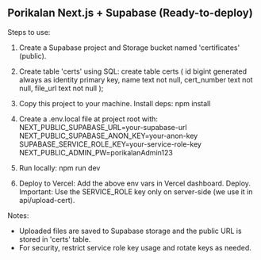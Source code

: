 
Porikalan Next.js + Supabase (Ready-to-deploy)
---------------------------------------------
Steps to use:
1. Create a Supabase project and Storage bucket named 'certificates' (public).
2. Create table 'certs' using SQL:
   create table certs (
     id bigint generated always as identity primary key,
     name text not null,
     cert_number text not null,
     file_url text not null
   );

3. Copy this project to your machine. Install deps: npm install
4. Create a .env.local file at project root with:
   NEXT_PUBLIC_SUPABASE_URL=your-supabase-url
   NEXT_PUBLIC_SUPABASE_ANON_KEY=your-anon-key
   SUPABASE_SERVICE_ROLE_KEY=your-service-role-key
   NEXT_PUBLIC_ADMIN_PW=porikalanAdmin123

5. Run locally: npm run dev
6. Deploy to Vercel: Add the above env vars in Vercel dashboard. Deploy.
   Important: Use the SERVICE_ROLE key only on server-side (we use it in api/upload-cert).

Notes:
- Uploaded files are saved to Supabase storage and the public URL is stored in 'certs' table.
- For security, restrict service role key usage and rotate keys as needed.
